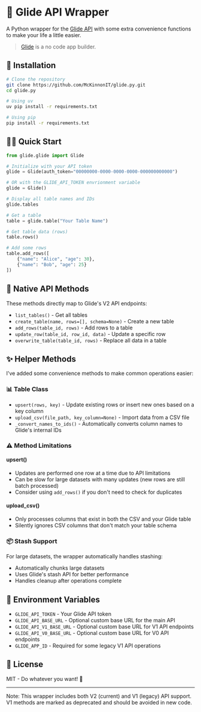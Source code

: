 # 🚀 Glide API Wrapper

A Python wrapper for the [Glide API](https://apidocs.glideapps.com/) with some extra convenience functions to make your life a little easier.

> [Glide](https://www.glideapps.com/) is a no code app builder.

## 🔧 Installation

```bash
# Clone the repository
git clone https://github.com/McKinnonIT/glide.py.git
cd glide.py

# Using uv
uv pip install -r requirements.txt

# Using pip
pip install -r requirements.txt
```

## 🏃‍♂️ Quick Start

```python
from glide.glide import Glide

# Initialize with your API token
glide = Glide(auth_token="00000000-0000-0000-0000-000000000000") 

# OR with the GLIDE_API_TOKEN envrionment variable
glide = Glide()

# Display all table names and IDs
glide.tables

# Get a table
table = glide.table("Your Table Name")

# Get table data (rows)
table.rows()

# Add some rows
table.add_rows([
    {"name": "Alice", "age": 30},
    {"name": "Bob", "age": 25}
])
```

## 🔄 Native API Methods

These methods directly map to Glide's V2 API endpoints:

- `list_tables()` - Get all tables
- `create_table(name, rows=[], schema=None)` - Create a new table
- `add_rows(table_id, rows)` - Add rows to a table
- `update_row(table_id, row_id, data)` - Update a specific row
- `overwrite_table(table_id, rows)` - Replace all data in a table

## ✨ Helper Methods

I've added some convenience methods to make common operations easier:

### 📊 Table Class
- `upsert(rows, key)` - Update existing rows or insert new ones based on a key column
- `upload_csv(file_path, key_column=None)` - Import data from a CSV file
- `_convert_names_to_ids()` - Automatically converts column names to Glide's internal IDs

### ⚠️ Method Limitations

#### upsert()
- Updates are performed one row at a time due to API limitations
- Can be slow for large datasets with many updates (new rows are still batch processed)
- Consider using `add_rows()` if you don't need to check for duplicates

#### upload_csv()
- Only processes columns that exist in both the CSV and your Glide table
- Silently ignores CSV columns that don't match your table schema

### 📦 Stash Support
For large datasets, the wrapper automatically handles stashing:
- Automatically chunks large datasets
- Uses Glide's stash API for better performance
- Handles cleanup after operations complete

## 🔑 Environment Variables

- `GLIDE_API_TOKEN` - Your Glide API token
- `GLIDE_API_BASE_URL` - Optional custom base URL for the main API
- `GLIDE_API_V1_BASE_URL` - Optional custom base URL for V1 API endpoints
- `GLIDE_API_V0_BASE_URL` - Optional custom base URL for V0 API endpoints
- `GLIDE_APP_ID` - Required for some legacy V1 API operations

## 📄 License

MIT - Do whatever you want! 🎉

---

Note: This wrapper includes both V2 (current) and V1 (legacy) API support. V1 methods are marked as deprecated and should be avoided in new code.
